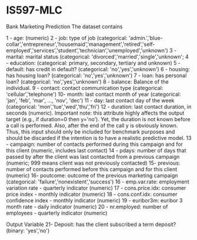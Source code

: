 # IS597-MLC
Bank Marketing Prediction
The dataset contains 

1 - age: (numeric)
2 - job: type of job (categorical: 'admin.','blue-collar','entrepreneur','housemaid','management','retired','self-employed','services','student','technician','unemployed','unknown')
3 - marital: marital status (categorical: 'divorced','married','single','unknown'; 
4 - education: (categorical: primary, secondary, tertiary and unknown)
5 - default: has credit in default? (categorical: 'no','yes','unknown')
6 - housing: has housing loan? (categorical: 'no','yes','unknown')
7 - loan: has personal loan? (categorical: 'no','yes','unknown')
8 - balance: Balance of the individual.
9 - contact: contact communication type (categorical: 'cellular','telephone')
10- month: last contact month of year (categorical: 'jan', 'feb', 'mar', ..., 'nov', 'dec')
11 - day: last contact day of the week (categorical: 'mon','tue','wed','thu','fri')
12 - duration: last contact duration, in seconds (numeric). Important note: this attribute highly affects the output target (e.g., if duration=0 then y='no'). Yet, the duration is not known before a call is performed. Also, after the end of the call y is obviously known. Thus, this input should only be included for benchmark purposes and should be discarded if the intention is to have a realistic predictive model.
13 - campaign: number of contacts performed during this campaign and for this client (numeric, includes last contact)
14 - pdays: number of days that passed by after the client was last contacted from a previous campaign (numeric; 999 means client was not previously contacted)
15- previous: number of contacts performed before this campaign and for this client (numeric)
16- poutcome: outcome of the previous marketing campaign (categorical: 'failure','nonexistent','success')
16 - emp.var.rate: employment variation rate - quarterly indicator (numeric)
17 - cons.price.idx: consumer price index - monthly indicator (numeric) 
18 - cons.conf.idx: consumer confidence index - monthly indicator (numeric) 
19 - euribor3m: euribor 3 month rate - daily indicator (numeric)
20 - nr.employed: number of employees - quarterly indicator (numeric)


Output Variable 
21- Deposit: has the client subscribed a term deposit? (binary: 'yes','no')
